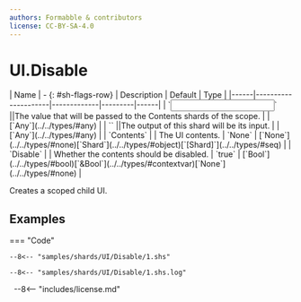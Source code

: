```yaml
---
authors: Formabble & contributors
license: CC-BY-SA-4.0
---
```



# UI.Disable

<div class="sh-parameters" markdown="1">
| Name | - {: #sh-flags-row} | Description | Default | Type |
|------|---------------------|-------------|---------|------|
| `<input>` ||The value that will be passed to the Contents shards of the scope. | | [`Any`](../../types/#any) |
| `<output>` ||The output of this shard will be its input. | | [`Any`](../../types/#any) |
| `Contents` |  | The UI contents. | `None` | [`None`](../../types/#none)[`Shard`](../../types/#object)[`[Shard]`](../../types/#seq) |
| `Disable` |  | Whether the contents should be disabled. | `true` | [`Bool`](../../types/#bool)[`&Bool`](../../types/#contextvar)[`None`](../../types/#none) |

</div>

Creates a scoped child UI.

## Examples

=== "Code"

  ```x86asm linenums="1"
  --8<-- "samples/shards/UI/Disable/1.shs"
  ```

  ```
  --8<-- "samples/shards/UI/Disable/1.shs.log"
  ```
&nbsp;
--8<-- "includes/license.md"

